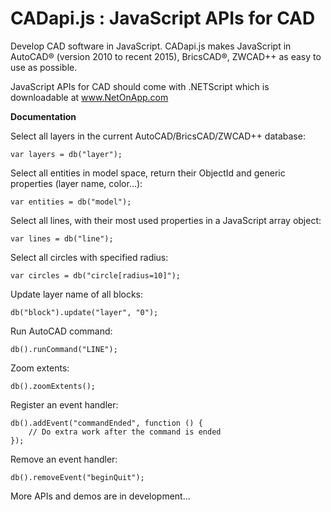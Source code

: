 CADapi.js : JavaScript APIs for CAD
==========

Develop CAD software in JavaScript. CADapi.js makes JavaScript in AutoCAD® (version 2010 to recent 2015), BricsCAD®, ZWCAD++ as easy to use as possible.

JavaScript APIs for CAD should come with .NETScript which is downloadable at www.NetOnApp.com


**Documentation**

Select all layers in the current AutoCAD/BricsCAD/ZWCAD++ database:

    var layers = db("layer");

Select all entities in model space, return their ObjectId and generic properties (layer name, color...):

    var entities = db("model");

Select all lines, with their most used properties in a JavaScript array object:

    var lines = db("line");

Select all circles with specified radius:

    var circles = db("circle[radius=10]");

Update layer name of all blocks:

    db("block").update("layer", "0");

Run AutoCAD command:

    db().runCommand("LINE");
    
Zoom extents:

    db().zoomExtents();

Register an event handler:

    db().addEvent("commandEnded", function () {
    	// Do extra work after the command is ended
    });
    
Remove an event handler:

    db().removeEvent("beginQuit");

More APIs and demos are in development...
